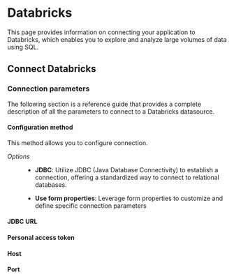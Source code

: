 # Databricks

This page provides information on connecting your application to Databricks, which enables you to explore and analyze large volumes of data using SQL.


## Connect Databricks

<ZoomImage
  src="/img/Databricks-img.png" 
  alt="Databricks datasource"
  caption="Databricks datasource"
/>

### Connection parameters

The following section is a reference guide that provides a complete description of all the parameters to connect to a Databricks datasource.

#### Configuration method

This method allows you to configure connection.

*Options*

<dd>

* **JDBC**: Utilize JDBC (Java Database Connectivity) to establish a connection, offering a standardized way to connect to relational databases.

* **Use form properties**: Leverage form properties to customize and define specific connection parameters

</dd>

#### JDBC URL

#### Personal access token

#### Host

#### Port


